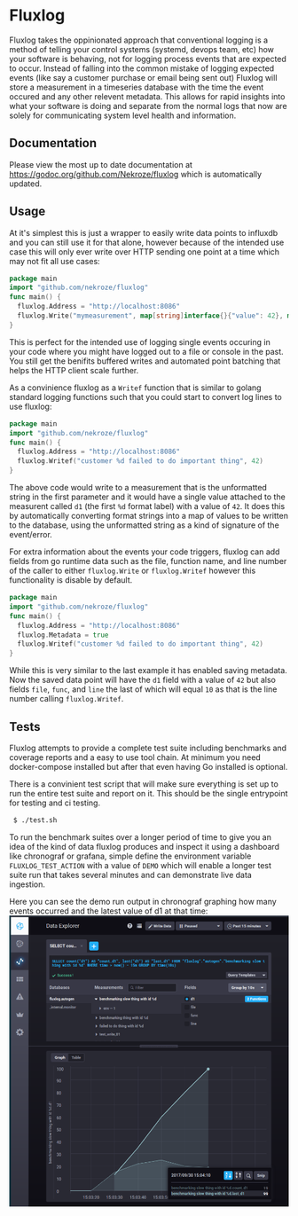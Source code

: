 # Fluxlog

Fluxlog takes the oppinionated approach that conventional logging is a method of telling your control systems (systemd, devops team, etc) how your software is behaving, not for logging process events that are expected to occur. Instead of falling into the common mistake of logging expected events (like say a customer purchase or email being sent out) Fluxlog will store a measurement in a timeseries database with the time the event occured and any other relevent metadata. This allows for rapid insights into what your software is doing and separate from the normal logs that now are solely for communicating system level health and information.

## Documentation

Please view the most up to date documentation at https://godoc.org/github.com/Nekroze/fluxlog which is automatically updated.

## Usage

At it's simplest this is just a wrapper to easily write data points to influxdb and you can still use it for that alone, however because of the intended use case this will only ever write over HTTP sending one point at a time which may not fit all use cases:

```go
package main
import "github.com/nekroze/fluxlog"
func main() {
  fluxlog.Address = "http://localhost:8086"
  fluxlog.Write("mymeasurement", map[string]interface{}{"value": 42}, map[string]string{"locationtag": "earth"})
}
```

This is perfect for the intended use of logging single events occuring in your code where you might have logged out to a file or console in the past. You still get the benifits buffered writes and automated point batching that helps the HTTP client scale further.

As a convinience fluxlog as a `Writef` function that is similar to golang standard logging functions such that you could start to convert log lines to use fluxlog:

```go
package main
import "github.com/nekroze/fluxlog"
func main() {
  fluxlog.Address = "http://localhost:8086"
  fluxlog.Writef("customer %d failed to do important thing", 42)
}
```

The above code would write to a measurement that is the unformatted string in the first parameter and it would have a single value attached to the measurent called `d1` (the first `%d` format label) with a value of `42`. It does this by automatically converting format strings into a map of values to be written to the database, using the unformatted string as a kind of signature of the event/error.

For extra information about the events your code triggers, fluxlog can add fields from go runtime data such as the file, function name, and line number of the caller to either `fluxlog.Write` or `fluxlog.Writef` however this functionality is disable by default.

```go
package main
import "github.com/nekroze/fluxlog"
func main() {
  fluxlog.Address = "http://localhost:8086"
  fluxlog.Metadata = true
  fluxlog.Writef("customer %d failed to do important thing", 42)
}
```

While this is very similar to the last example it has enabled saving metadata. Now the saved data point will have the `d1` field with a value of `42` but also fields `file`, `func`, and `line` the last of which will equal `10` as that is the line number calling `fluxlog.Writef`.

## Tests

Fluxlog attempts to provide a complete test suite including benchmarks and coverage reports and a easy to use tool chain. At minimum you need docker-compose installed but after that even having Go installed is optional.

There is a convinient test script that will make sure everything is set up to run the entire test suite and report on it. This should be the single entrypoint for testing and ci testing.

```bash
 $ ./test.sh
```

To run the benchmark suites over a longer period of time to give you an idea of the kind of data fluxlog produces and inspect it using a dashboard like chronograf or grafana, simple define the environment variable `FLUXLOG_TEST_ACTION` with a value of `DEMO` which will enable a longer test suite run that takes several minutes and can demonstrate live data ingestion.

Here you can see the demo run output in chronograf graphing how many events occurred and the latest value of d1 at that time:
![demo](benchmark_demo.png)
